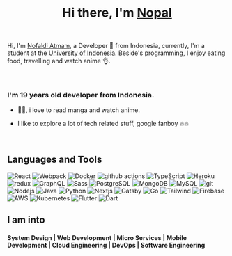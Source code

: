 <div align="center">
   <h1>Hi there, I'm <a href="https://nopal.codes">Nopal</a> </h1>
</div>

<br>

 Hi, I'm [Nofaldi Atmam](https://nopal.codes), a Developer 🚀 from Indonesia, currently, I'm a student at the [University of Indonesia](https://www.ui.ac.id/). Beside's programming, I enjoy eating food, travelling and watch anime 👌.
 
<br />
<p align="center">
  <h3> I'm 19 years old developer from Indonesia.</h3>
</p>

 - 🧛‍♀️, i love to read manga and watch anime.
 
 - I like to explore a lot of tech related stuff, google fanboy 🔥🔥
 
 <br>
 
## Languages and Tools
<p>
  <img alt="React" src="https://img.shields.io/badge/-React-45b8d8?style=plastic&logo=react&logoColor=white" />
  <img alt="Webpack" src="https://img.shields.io/badge/-Webpack-8DD6F9?style=plastic&logo=webpack&logoColor=white" /> 
  <img alt="Docker" src="https://img.shields.io/badge/-Docker-46a2f1?style=plastic&logo=docker&logoColor=white" />
  <img alt="github actions" src="https://img.shields.io/badge/-Github_Actions-2088FF?style=plastic&logo=github-actions&logoColor=white" />
  <img alt="TypeScript" src="https://img.shields.io/badge/-TypeScript-007ACC?style=plastic&logo=typescript&logoColor=white" />
  <img alt="Heroku" src="https://img.shields.io/badge/-Heroku-430098?style=plastic&logo=heroku&logoColor=white" />
  <img alt="redux" src="https://img.shields.io/badge/-Redux-764ABC?style=plastic&logo=redux&logoColor=white" />
  <img alt="GraphQL" src="https://img.shields.io/badge/-GraphQL-E10098?style=plastic&logo=graphql&logoColor=white" />
  <img alt="Sass" src="https://img.shields.io/badge/-Sass-CC6699?style=plastic&logo=sass&logoColor=white" />
  <img alt="PostgreSQL" src="https://img.shields.io/badge/-PostgreSQL-336791?style=plastic&logo=postgresql&logoColor=white" />
  <img alt="MongoDB" src="https://img.shields.io/badge/-MongoDB-13aa52?style=plastic&logo=mongodb&logoColor=white" />
  <img alt="MySQL" src="https://img.shields.io/badge/-MySQL-4479a1?style=plastic&logo=mysql&logoColor=white" />
  <img alt="git" src="https://img.shields.io/badge/-Git-F05032?style=plastic&logo=git&logoColor=white" />
  <img alt="Nodejs" src="https://img.shields.io/badge/-Node.js-43853d?style=plastic&logo=Node-dot-js&logoColor=white" />
  <img alt="Java" src="https://img.shields.io/badge/-Java-fc8626?style=plastic&logo=Java&logoColor=white" />
  <img alt="Python" src="https://img.shields.io/badge/-Python-3776ab?style=plastic&logo=Python&logoColor=white" />
  <img alt="Nextjs" src="https://img.shields.io/badge/-Next.js-000000?style=plastic&logo=Next-dot-js&logoColor=white" />
  <img alt="Gatsby" src="https://img.shields.io/badge/-Gatsby-663399?style=plastic&logo=Gatsby&logoColor=white" />
  <img alt="Go" src="https://img.shields.io/badge/-Go-00add8?style=plastic&logo=Go&logoColor=white" />
  <img alt="Tailwind" src="https://img.shields.io/badge/-Tailwind-38b2ac?style=plastic&logo=Tailwind-css&logoColor=white" />
  <img alt="Firebase" src="https://img.shields.io/badge/-Firebase-ffca28?style=plastic&logo=firebase&logoColor=white" />
  <img alt="AWS" src="https://img.shields.io/badge/-AWS-232f3e?style=plastic&logo=amazon-aws&logoColor=white" />
  <img alt="Kubernetes" src="https://img.shields.io/badge/-Kubernetes-326ce5?style=plastic&logo=kubernetes&logoColor=white" />
  <img alt="Flutter" src="https://img.shields.io/badge/-Flutter-02569b?style=plastic&logo=flutter&logoColor=white" />
  <img alt="Dart" src="https://img.shields.io/badge/-Dart-0175c2?style=plastic&logo=dart&logoColor=white" />
</p>

 ## I am into
 <p align="center">
  <h4> System Design | Web Development | Micro Services | Mobile Development | Cloud Engineering | DevOps | Software Engineering</h4>
 </p>
